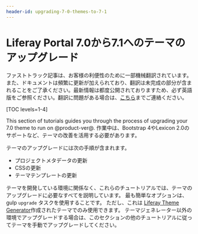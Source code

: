 ```yaml
---
header-id: upgrading-7-0-themes-to-7-1
---
```


# Liferay Portal 7.0から7.1へのテーマのアップグレード

<p class="alert alert-info"><span class="wysiwyg-color-blue120">ファストトラック記事は、お客様の利便性のために一部機械翻訳されています。また、ドキュメントは頻繁に更新が加えられており、翻訳は未完成の部分が含まれることをご了承ください。最新情報は都度公開されておりますため、必ず英語版をご参照ください。翻訳に問題がある場合は、<a href="mailto:support-content-jp@liferay.com">こちら</a>までご連絡ください。</span></p>

[TOC levels=1-4]

This section of tutorials guides you through the process of upgrading your 7.0 theme to run on @product-ver@. 作業中は、Bootstrap 4やLexicon 2.0のサポートなど、テーマの改善を活用する必要があります。

テーマのアップグレードには次の手順が含まれます。

  - プロジェクトメタデータの更新
  - CSSの更新
  - テーマテンプレートの更新

テーマを開発している環境に関係なく、これらのチュートリアルでは、テーマのアップグレードに必要なすべてを説明しています。 最も簡単なオプションは、gulp `upgrade` タスクを使用することです。 ただし、これは [Liferay Theme Generator](/docs/7-1/tutorials/-/knowledge_base/t/creating-themes)作成されたテーマでのみ使用できます。 テーマジェネレーター以外の環境でアップグレードする場合は、このセクションの他のチュートリアルに従ってテーマを手動でアップグレードしてください。
